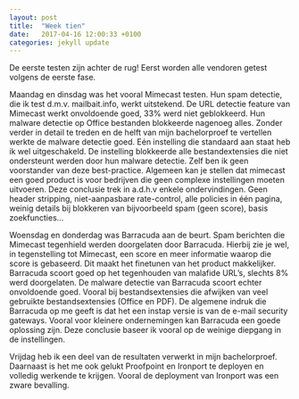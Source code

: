 ```yaml
---
layout: post
title:  "Week tien"
date:   2017-04-16 12:00:33 +0100
categories: jekyll update
---
```

De eerste testen zijn achter de rug! Eerst worden alle vendoren getest volgens de eerste fase.

Maandag en dinsdag was het vooral Mimecast testen. Hun spam detectie, die ik test d.m.v. mailbait.info, werkt uitstekend. De URL detectie feature van Mimecast werkt onvoldoende goed, 33% werd niet geblokkeerd. Hun malware detectie op Office bestanden blokkeerde nagenoeg alles. Zonder verder in detail te treden en de helft van mijn bachelorproef te vertellen werkte de malware detectie goed. Eén instelling die standaard aan staat heb ik wel uitgeschakeld. De instelling blokkeerde alle bestandextensies die niet ondersteunt werden door hun malware detectie. Zelf ben ik geen voorstander van deze best-practice. Algemeen kan je stellen dat mimecast een goed product is voor bedrijven die geen complexe instellingen moeten uitvoeren. Deze conclusie trek in a.d.h.v enkele ondervindingen. Geen header stripping, niet-aanpasbare rate-control, alle policies in één pagina, weinig details bij blokkeren van bijvoorbeeld spam (geen score), basis zoekfuncties…

Woensdag en donderdag was Barracuda aan de beurt. Spam berichten die Mimecast tegenhield werden doorgelaten door Barracuda. Hierbij zie je wel, in tegenstelling tot Mimecast, een score en meer informatie waarop die score is gebaseerd. Dit maakt het finetunen van het product makkelijker. Barracuda scoort goed op het tegenhouden van malafide URL’s, slechts 8% werd doorgelaten. De malware detectie van Barracuda scoort echter onvoldoende goed. Vooral bij bestandsextensies die afwijken van veel gebruikte bestandsextensies (Office en PDF). De algemene indruk die Barracuda op me geeft is dat het een instap versie is van de e-mail security gateways. Vooral voor kleinere ondernemingen kan Barracuda een goede oplossing zijn. Deze conclusie baseer ik vooral op de weinige diepgang in de instellingen. 

Vrijdag heb ik een deel van de resultaten verwerkt in mijn bachelorproef. Daarnaast is het me ook gelukt Proofpoint en Ironport te deployen en volledig werkende te krijgen. Vooral de deployment van Ironport was een zware bevalling. 